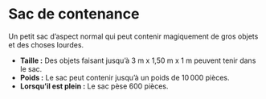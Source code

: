 # Sac de contenance


Un petit sac d’aspect normal qui peut contenir magiquement de gros
objets et des choses lourdes.

  - **Taille :** Des objets faisant jusqu’à 3 m x 1,50 m x 1 m peuvent
    tenir dans le sac.
  - **Poids :** Le sac peut contenir jusqu’à un poids de 10 000 pièces.
  - **Lorsqu’il est plein :** Le sac pèse 600 pièces.